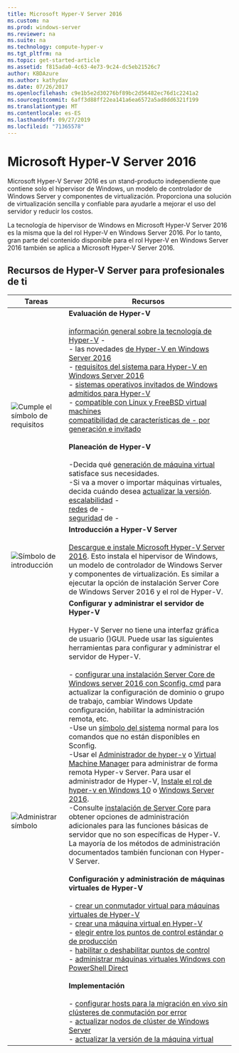 ```yaml
---
title: Microsoft Hyper-V Server 2016
ms.custom: na
ms.prod: windows-server
ms.reviewer: na
ms.suite: na
ms.technology: compute-hyper-v
ms.tgt_pltfrm: na
ms.topic: get-started-article
ms.assetid: f815ada0-4c63-4e73-9c24-dc5eb21526c7
author: KBDAzure
ms.author: kathydav
ms.date: 07/26/2017
ms.openlocfilehash: c9e1b5e2d30276bf89bc2d56482ec76d1c2241a2
ms.sourcegitcommit: 6aff3d88ff22ea141a6ea6572a5ad8dd6321f199
ms.translationtype: MT
ms.contentlocale: es-ES
ms.lasthandoff: 09/27/2019
ms.locfileid: "71365578"
---
```

# <a name="microsoft-hyper-v-server-2016"></a>Microsoft Hyper-V Server 2016

Microsoft Hyper-V Server 2016 es un stand\-producto independiente que contiene solo el hipervisor de Windows, un modelo de controlador de Windows Server y componentes de virtualización. Proporciona una solución de virtualización sencilla y confiable para ayudarle a mejorar el uso del servidor y reducir los costos.

La tecnología de hipervisor de Windows en Microsoft Hyper-V Server 2016 es la misma que la del rol Hyper\-V en Windows Server 2016. Por lo tanto, gran parte del contenido disponible para el rol Hyper\-V en Windows Server 2016 también se aplica a Microsoft Hyper-V Server 2016.

## <a name="hyper-v-server-resources-for-it-pros"></a>Recursos de Hyper\-V Server para profesionales de ti

|Tareas|Recursos|
|-|-|
|![Cumple el símbolo de requisitos](media/All_Symbols_MeetsRequirements.png)|**Evaluación de Hyper-V**<br /><br />[información general sobre la tecnología de Hyper-V](hyper-v-technology-overview.md) -   <br />- las novedades [de Hyper-V en Windows Server 2016](what-s-new-in-hyper-v-on-windows.md)<br />-   [requisitos del sistema para Hyper-V en Windows Server 2016](system-requirements-for-hyper-v-on-windows.md)<br />-   [sistemas operativos invitados de Windows admitidos para Hyper-V](supported-windows-guest-operating-systems-for-hyper-v-on-windows.md)<br />-   [compatible con Linux y FreeBSD virtual machines](supported-linux-and-freebsd-virtual-machines-for-hyper-v-on-windows.md)<br />[compatibilidad de características de -   por generación e invitado](hyper-v-feature-compatibility-by-generation-and-guest.md)<br /><br />**Planeación de Hyper-V**<br /><br />-Decida qué [generación de máquina virtual](plan/should-i-create-a-generation-1-or-2-virtual-machine-in-hyper-v.md) satisface sus necesidades. <br/>-Si va a mover o importar máquinas virtuales, decida cuándo desea [actualizar la versión](deploy/upgrade-virtual-machine-version-in-hyper-v-on-windows-or-windows-server.md). <br />[escalabilidad](plan/plan-hyper-v-scalability-in-windows-server.md) -  <br />[redes](plan/plan-hyper-v-networking-in-windows-server.md) de -  <br />[seguridad](plan/plan-hyper-v-security-in-windows-server.md) de - |
|![Símbolo de introducción](media/All_Symbols_GetStarted.png)|**Introducción a Hyper-V Server**<br /><br />[Descargue e instale Microsoft Hyper\-V Server 2016](https://www.microsoft.com/evalcenter/evaluate-hyper-v-server-2016). Esto instala el hipervisor de Windows, un modelo de controlador de Windows Server y componentes de virtualización. Es similar a ejecutar la opción de instalación Server Core de Windows Server 2016 y el rol de Hyper\-V.|
|![Administrar símbolo](media/All_Symbols_Administrator.png)|**Configurar y administrar el servidor de Hyper-V**<br /><br />Hyper\-V Server no tiene una interfaz gráfica de usuario \(\)GUI. Puede usar las siguientes herramientas para configurar y administrar el servidor de Hyper\-V.<br /><br />-   [configurar una instalación Server Core de Windows server 2016 con Sconfig. cmd](../../get-started/sconfig-on-ws2016.md) para actualizar la configuración de dominio o grupo de trabajo, cambiar Windows Update configuración, habilitar la administración remota, etc.<br />-Use un [símbolo del sistema](../../administration/windows-commands/windows-commands.md) normal para los comandos que no están disponibles en Sconfig.<br />-Usar el [Administrador de hyper\-v](https://msdn.microsoft.com/virtualization/hyperv_on_windows/user_guide/remote_host_management) o [Virtual Machine Manager](https://docs.microsoft.com/system-center/vmm) para administrar de forma remota Hyper\-v Server. Para usar el administrador de Hyper\-V, [Instale el rol de hyper\-v en Windows 10](https://docs.microsoft.com/virtualization/hyper-v-on-windows/quick-start/enable-hyper-v) o [Windows Server 2016](get-started/install-the-hyper-v-role-on-windows-server.md).<br />-Consulte [instalación de Server Core](../../get-started/getting-started-with-server-core.md) para obtener opciones de administración adicionales para las funciones básicas de servidor que no son específicas de Hyper\-V. La mayoría de los métodos de administración documentados también funcionan con Hyper\-V Server.<br /><br />**Configuración y administración de máquinas virtuales de Hyper\-V**<br /><br />-   [crear un conmutador virtual para máquinas virtuales de Hyper-V](get-started/create-a-virtual-switch-for-hyper-v-virtual-machines.md)<br />-   [crear una máquina virtual en Hyper-V](get-started/create-a-virtual-machine-in-hyper-v.md)<br />-   [elegir entre los puntos de control estándar o de producción](manage/choose-between-standard-or-production-checkpoints-in-hyper-v.md)<br />-   [habilitar o deshabilitar puntos de control](manage/enable-or-disable-checkpoints-in-hyper-v.md)<br />-   [administrar máquinas virtuales Windows con PowerShell Direct](manage/manage-windows-virtual-machines-with-powershell-direct.md) <br /><br />**Implementación**<br /><br />-   [configurar hosts para la migración en vivo sin clústeres de conmutación por error](deploy/set-up-hosts-for-live-migration-without-failover-clustering.md)<br />- [actualizar nodos de clúster de Windows Server](../../failover-clustering/cluster-operating-system-rolling-upgrade.md)<br />- [actualizar la versión de la máquina virtual](deploy/upgrade-virtual-machine-version-in-hyper-v-on-windows-or-windows-server.md)<br />|
